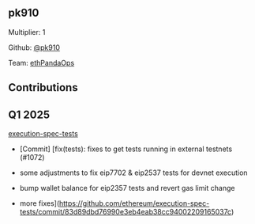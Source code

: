 ## pk910
Multiplier: 1

Github: [@pk910](https://github.com/pk910)

Team: [ethPandaOps](https://github.com/ethpandaops)

## Contributions
## Q1 2025

[execution-spec-tests](https://github.com/ethereum/execution-spec-tests)
* [Commit] [fix(tests): fixes to get tests running in external testnets (#1072)

* some adjustments to fix eip7702 & eip2537 tests for devnet execution

* bump wallet balance for eip2357 tests and revert gas limit change

* more fixes](https://github.com/ethereum/execution-spec-tests/commit/83d89dbd76990e3eb4eab38cc94002209165037c)
